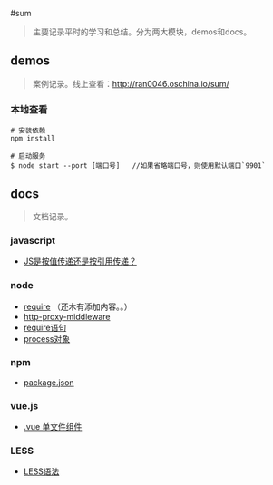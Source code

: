 #sum

>主要记录平时的学习和总结。分为两大模块，demos和docs。

## demos

>案例记录。线上查看：http://ran0046.oschina.io/sum/

### 本地查看

    # 安装依赖
    npm install 
       
    # 启动服务
    $ node start --port [端口号]   //如果省略端口号，则使用默认端口`9901`

## docs

>文档记录。

### javascript

+ [JS是按值传递还是按引用传递？](./docs/javascript/call)

### node

+ [require](./docs/node/md/require.md) （还木有添加内容。。）
+ [http-proxy-middleware](./docs/node/md/proxy.md)
+ [require语句](./docs/node/md/require.md)
+ [process对象](./docs/node/md/process.md)

### npm

+ [package.json](./docs/npm/package.md)

### vue.js

+ [.vue 单文件组件](./docs/vuejs/vue.md)


### LESS

+ [LESS语法](./docs/less)